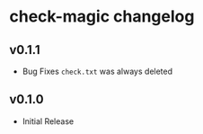 # check-magic changelog

## v0.1.1
- Bug Fixes
`check.txt` was always deleted

## v0.1.0
 - Initial Release
